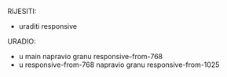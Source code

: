 
RIJESITI:
- uraditi responsive


URADIO:
- u main napravio granu responsive-from-768
- u responsive-from-768 napravio granu responsive-from-1025


